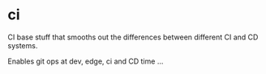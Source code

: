 # ci

CI base stuff that smooths out the differences between different CI and CD systems.

Enables git ops at dev, edge, ci and CD time ...

